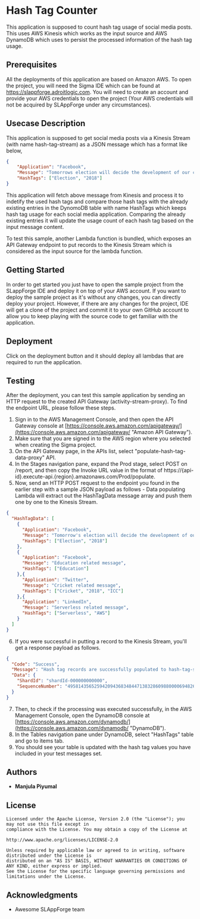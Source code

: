 # Hash Tag Counter

This application is supposed to count hash tag usage of social media posts. This uses AWS Kinesis which works as the input source and AWS DynamoDB which uses to persist the processed information of the hash tag usage. 

## Prerequisites

All the deployments of this application are based on Amazon AWS. To open the project, you will need the Sigma IDE which can be found at https://slappforge.adroitlogic.com. You will need to create an account and provide your AWS credentials to open the project (Your AWS credentials will not be acquired by SLAppForge under any circumstances).

## Usecase Description

This application is supposed to get social media posts via a Kinesis Stream (with name hash-tag-stream) as a JSON message which has a format like below,

```json
{
    "Application": "Facebook",
    "Message": "Tomorrows election will decide the development of our country for next couple of years",
    "HashTags": ["Election", "2018"]
}
```
This application will fetch above message from Kinesis and process it to indetify the used hash tags and compare those hash tags with the already existing entries in the DynomoDB table with name HashTags which keeps hash tag usage for each social media application. Comparing the already existing entries it will update the usage count of each hash tag based on the input message content.

To test this sample, another Lambda function is bundled, which exposes an API Gateway endpoint to put records to the Kinesis Stream which is considered as the input source for the lambda function.

## Getting Started

In order to get started you just have to open the sample project from the SLappForge IDE and deploy it on top of your AWS account. If you want to deploy the sample project as it's without any changes, you can directly deploy your project. However, if there are any changes for the project, IDE will get a clone of the project and commit it to your own GitHub account to allow you to keep playing with the source code to get familiar with the application.

## Deployment

Click on the deployment button and it should deploy all lambdas that are required to run the application.

## Testing

After the deployment, you can test this sample application by sending an HTTP request to the created API Gateway (activity-stream-proxy). To find the endpoint URL, please follow these steps.

1. Sign in to the AWS Management Console, and then open the API Gateway console at [https://console.aws.amazon.com/apigateway/](https://console.aws.amazon.com/apigateway/ "Amazon API Gateway").
2. Make sure that you are signed in to the AWS region where you selected when creating the Sigma project.
3. On the API Gateway page, in the APIs list, select "populate-hash-tag-data-proxy" API.
4. In the Stages navigation pane, expand the Prod stage, select POST on /report, and then copy the Invoke URL value in the format of https://{api-id}.execute-api.{region}.amazonaws.com/Prod/populate.
5. Now, send an HTTP POST request to the endpoint you found in the earlier step with a sample JSON payload as follows - Data populating Lambda will extract out the HashTagData message array and push them one by one to the Kinesis Stream.
```json
{
  "HashTagData": [
    {
      "Application": "Facebook",
      "Message": "Tomorrow's election will decide the development of our country for next couple of years",
      "HashTags": ["Election", "2018"]
    },
    {
      "Application": "Facebook",
      "Message": "Education related message",
      "HashTags": ["Education"]
    },{
      "Application": "Twitter",
      "Message": "Cricket related message",
      "HashTags": ["Cricket", "2018", "ICC"]
    },{
      "Application": "LinkedIn",
      "Message": "Serverless related message",
      "HashTags": ["Serverless", "AWS"]
    }
  ]
}
```
6. If you were successful in putting a record to the Kinesis Stream, you'll get a response payload as follows.
```json
{
  "Code": "Success",
  "Message": "Hash tag records are successfully populated to hash-tag-stream",
  "Data": {
    "ShardId": "shardId-000000000000",
    "SequenceNumber": "49581435652594209436834844713832860988000069482648174594"
  }
}
```
7. Then, to check if the processing was executed successfully, in the AWS Management Console, open the DynamoDB console at [https://console.aws.amazon.com/dynamodb/](https://console.aws.amazon.com/dynamodb/ "DynamoDB").
8. In the Tables navigation pane under DynamoDB, select "HashTags" table and go to items tab.
9. You should see your table is updated with the hash tag values you have included in your test messages set.

## Authors

* **Manjula Piyumal**

## License

```
Licensed under the Apache License, Version 2.0 (the "License"); you may not use this file except in 
compliance with the License. You may obtain a copy of the License at 

http://www.apache.org/licenses/LICENSE-2.0 

Unless required by applicable law or agreed to in writing, software distributed under the License is 
distributed on an "AS IS" BASIS, WITHOUT WARRANTIES OR CONDITIONS OF ANY KIND, either express or implied. 
See the License for the specific language governing permissions and limitations under the License. 
```

## Acknowledgments

* Awesome SLAppForge team